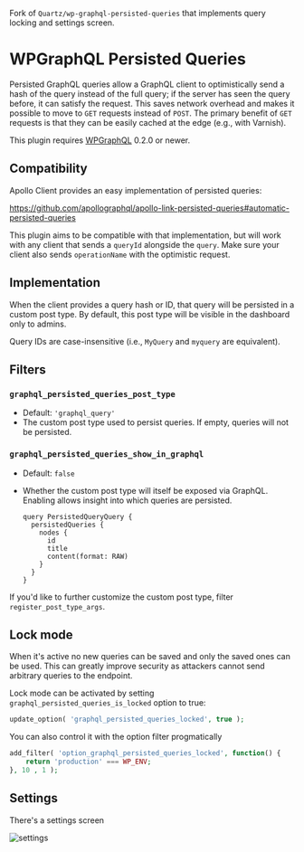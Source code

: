 Fork of `Quartz/wp-graphql-persisted-queries` that implements query locking and settings screen.

# WPGraphQL Persisted Queries

Persisted GraphQL queries allow a GraphQL client to optimistically send a hash
of the query instead of the full query; if the server has seen the query
before, it can satisfy the request. This saves network overhead and makes it
possible to move to `GET` requests instead of `POST`. The primary benefit of
`GET` requests is that they can be easily cached at the edge (e.g., with
Varnish).

This plugin requires [WPGraphQL][wp-graphql] 0.2.0 or newer.

## Compatibility

Apollo Client provides an easy implementation of persisted queries:

https://github.com/apollographql/apollo-link-persisted-queries#automatic-persisted-queries

This plugin aims to be compatible with that implementation, but will work with
any client that sends a `queryId` alongside the `query`. Make sure your client
also sends `operationName` with the optimistic request.

## Implementation

When the client provides a query hash or ID, that query will be persisted in a
custom post type. By default, this post type will be visible in the dashboard
only to admins.

Query IDs are case-insensitive (i.e., `MyQuery` and `myquery` are equivalent).

## Filters

### `graphql_persisted_queries_post_type`

- Default: `'graphql_query'`
- The custom post type used to persist queries. If empty, queries will not be
  persisted.

### `graphql_persisted_queries_show_in_graphql`

- Default: `false`
- Whether the custom post type will itself be exposed via GraphQL. Enabling
  allows insight into which queries are persisted.

  ```
  query PersistedQueryQuery {
    persistedQueries {
      nodes {
        id
        title
        content(format: RAW)
      }
    }
  }
  ```

If you'd like to further customize the custom post type, filter
`register_post_type_args`.

[wp-graphql]: https://github.com/wp-graphql/wp-graphql

## Lock mode

When it's active no new queries can be saved and only the saved ones can be
used. This can greatly improve security as attackers cannot send arbitrary
queries to the endpoint.

Lock mode can be activated by setting `graphql_persisted_queries_is_locked`
option to true:

```php
update_option( 'graphql_persisted_queries_locked', true );
```


You can also control it with the option filter progmatically

```php
add_filter( 'option_graphql_persisted_queries_locked', function() {
    return 'production' === WP_ENV;
}, 10 , 1 );
```

## Settings 

There's a settings screen

![settings](https://user-images.githubusercontent.com/225712/55174721-a360ac00-5186-11e9-91de-bd1c45ffad11.png)
